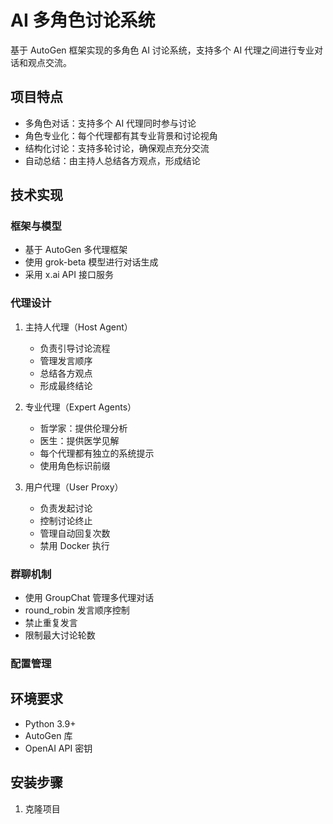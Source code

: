 # AI 多角色讨论系统

基于 AutoGen 框架实现的多角色 AI 讨论系统，支持多个 AI 代理之间进行专业对话和观点交流。

## 项目特点

- 多角色对话：支持多个 AI 代理同时参与讨论
- 角色专业化：每个代理都有其专业背景和讨论视角
- 结构化讨论：支持多轮讨论，确保观点充分交流
- 自动总结：由主持人总结各方观点，形成结论

## 技术实现

### 框架与模型
- 基于 AutoGen 多代理框架
- 使用 grok-beta 模型进行对话生成
- 采用 x.ai API 接口服务

### 代理设计
1. 主持人代理（Host Agent）
   - 负责引导讨论流程
   - 管理发言顺序
   - 总结各方观点
   - 形成最终结论

2. 专业代理（Expert Agents）
   - 哲学家：提供伦理分析
   - 医生：提供医学见解
   - 每个代理都有独立的系统提示
   - 使用角色标识前缀

3. 用户代理（User Proxy）
   - 负责发起讨论
   - 控制讨论终止
   - 管理自动回复次数
   - 禁用 Docker 执行

### 群聊机制
- 使用 GroupChat 管理多代理对话
- round_robin 发言顺序控制
- 禁止重复发言
- 限制最大讨论轮数

### 配置管理

## 环境要求

- Python 3.9+
- AutoGen 库
- OpenAI API 密钥

## 安装步骤

1. 克隆项目 